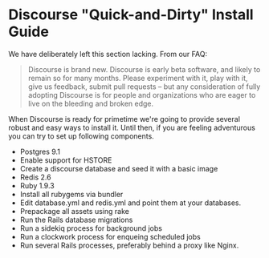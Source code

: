 # Discourse "Quick-and-Dirty" Install Guide

We have deliberately left this section lacking. From our FAQ:

> Discourse is brand new. Discourse is early beta software, and likely to remain so for many months. 
> Please experiment with it, play with it, give us feedback, submit pull requests – but any consideration 
> of fully adopting Discourse is for people and organizations who are eager to live on the bleeding and broken edge.

When Discourse is ready for primetime we're going to provide several robust and easy ways to install it. 
Until then, if you are feeling adventurous you can try to set up following components.

- Postgres 9.1
 - Enable support for HSTORE
 - Create a discourse database and seed it with a basic image
- Redis 2.6
- Ruby 1.9.3
 - Install all rubygems via bundler
 - Edit database.yml and redis.yml and point them at your databases.
 - Prepackage all assets using rake
 - Run the Rails database migrations 
 - Run a sidekiq process for background jobs
 - Run a clockwork process for enqueing scheduled jobs
 - Run several Rails processes, preferably behind a proxy like Nginx.




